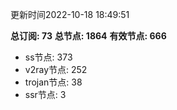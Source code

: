更新时间2022-10-18 18:49:51

**总订阅: 73**
**总节点: 1864**
**有效节点: 666**
- ss节点: 373
- v2ray节点: 252
- trojan节点: 38
- ssr节点: 3
